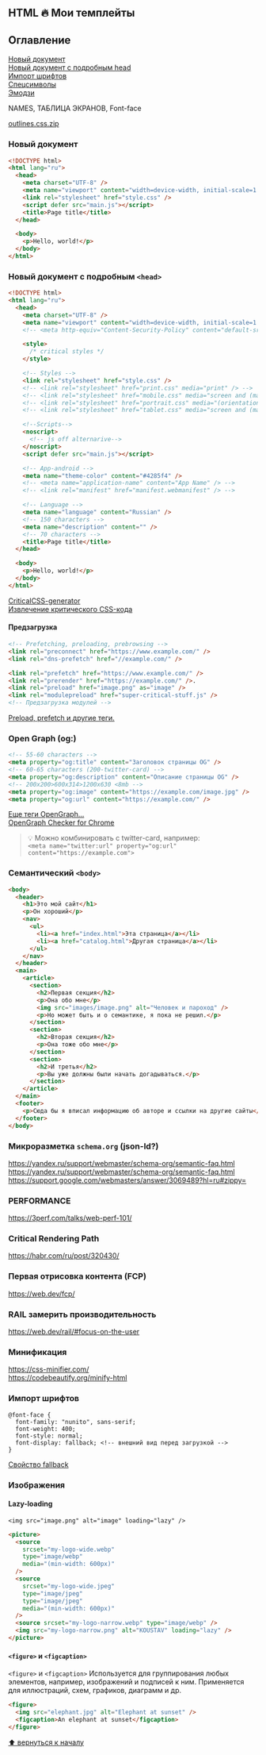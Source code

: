 ## HTML 🔥 Мои темплейты

## Оглавление

[Новый документ](#новый-документ)  
[Новый документ с подробным head](#новый-документ-с-подробным-head)  
[Импорт шрифтов](#импорт-шрифтов)  
[Спецсимволы](#спецсимволы)  
[Эмодзи](#эмодзи)

NAMES, ТАБЛИЦА ЭКРАНОВ, Font-face

[outlines.css.zip](content/outlines.zip)

### Новый документ

```html
<!DOCTYPE html>
<html lang="ru">
  <head>
    <meta charset="UTF-8" />
    <meta name="viewport" content="width=device-width, initial-scale=1.0" />
    <link rel="stylesheet" href="style.css" />
    <script defer src="main.js"></script>
    <title>Page title</title>
  </head>

  <body>
    <p>Hello, world!</p>
  </body>
</html>
```

### Новый документ с подробным `<head>`

```html
<!DOCTYPE html>
<html lang="ru">
  <head>
    <meta charset="UTF-8" />
    <meta name="viewport" content="width=device-width, initial-scale=1.0" />
    <!-- <meta http-equiv="Content-Security-Policy" content="default-src 'self'" /> -->

    <style>
      /* critical styles */
    </style>

    <!-- Styles -->
    <link rel="stylesheet" href="style.css" />
    <!-- <link rel="stylesheet" href="print.css" media="print" /> -->
    <!-- <link rel="stylesheet" href="mobile.css" media="screen and (max-width: 480px)"/> -->
    <!-- <link rel="stylesheet" href="portrait.css" media="(orientation:portrait)" /> -->
    <!-- <link rel="stylesheet" href="tablet.css" media="screen and (max-width: 1080px)" /> -->

    <!--Scripts-->
    <noscript>
      <!-- js off alternarive-->
    </noscript>
    <script defer src="main.js"></script>

    <!-- App-android -->
    <meta name="theme-color" content="#4285f4" />
    <!-- <meta name="application-name" content="App Name" /> -->
    <!-- <link rel="manifest" href="manifest.webmanifest" /> -->

    <!-- Language -->
    <meta name="language" content="Russian" />
    <!-- 150 characters -->
    <meta name="description" content="" />
    <!-- 70 characters -->
    <title>Page title</title>
  </head>

  <body>
    <p>Hello, world!</p>
  </body>
</html>
```

[CriticalCSS-generator](https://jonassebastianohlsson.com/criticalpathcssgenerator/)  
[Извлечение критического CSS-кода](https://web.dev/extract-critical-css/)

#### Предзагрузка

```html
<!-- Prefetching, preloading, prebrowsing -->
<link rel="preconnect" href="https://www.example.com/" />
<link rel="dns-prefetch" href="//example.com/" />

<link rel="prefetch" href="https://www.example.com/" />
<link rel="prerender" href="https://example.com/" />.
<link rel="preload" href="image.png" as="image" />
<link rel="modulepreload" href="super-critical-stuff.js" />
<!-- Предзагрузка модулей -->
```

[Preload, prefetch и другие теги. ](https://habr.com/ru/post/445264/)

### Open Graph (og:)

```html
<!-- 55-60 characters -->
<meta property="og:title" content="Заголовок страницы OG" />
<!-- 60-65 characters (200-twitter-card) -->
<meta property="og:description" content="Описание страницы OG" />
<!-- 200x200>600x314>1200х630 <8mb -->
<meta property="og:image" content="https://example.com/image.jpg" />
<meta property="og:url" content="https://example.com/" />
```

[Еще теги OpenGraph...](./html-head.md#facebook-open-graph-og)  
[OpenGraph Checker for Chrome](https://chrome.google.com/webstore/detail/open-graph-checker/lkjaebkedoblfeglnhbgbjbdodjdogpe)

> 💡 Можно комбинировать с twitter-card, например:  
> `<meta name="twitter:url" property="og:url" content="https://example.com">`

### Семантический `<body>`

```html
<body>
  <header>
    <h1>Это мой сайт</h1>
    <p>Он хороший</p>
    <nav>
      <ul>
        <li><a href="index.html">Эта страница</a></li>
        <li><a href="catalog.html">Другая страница</a></li>
      </ul>
    </nav>
  </header>
  <main>
    <article>
      <section>
        <h2>Первая секция</h2>
        <p>Она обо мне</p>
        <img src="images/image.png" alt="Человек и пароход" />
        <p>Но может быть и о семантике, я пока не решил.</p>
      </section>
      <section>
        <h2>Вторая секция</h2>
        <p>Она тоже обо мне</p>
      </section>
      <section>
        <h2>И третья</h2>
        <p>Вы уже должны были начать догадываться.</p>
      </section>
    </article>
  </main>
  <footer>
    <p>Сюда бы я вписал информацию об авторе и ссылки на другие сайты</p>
  </footer>
</body>
```

### Микроразметка `schema.org` (json-ld?)

https://yandex.ru/support/webmaster/schema-org/semantic-faq.html
https://yandex.ru/support/webmaster/schema-org/semantic-faq.html
https://support.google.com/webmasters/answer/3069489?hl=ru#zippy=

### PERFORMANCE

https://3perf.com/talks/web-perf-101/

### Critical Rendering Path

https://habr.com/ru/post/320430/

### Первая отрисовка контента (FCP)

https://web.dev/fcp/

### RAIL замерить производительность

https://web.dev/rail/#focus-on-the-user

### Минификация

https://css-minifier.com/  
https://codebeautify.org/minify-html

### Импорт шрифтов

```
@font-face {
  font-family: "nunito", sans-serif;
  font-weight: 400;
  font-style: normal;
  font-display: fallback; <!-- внешний вид перед загрузкой -->
}
```

[Свойство fallback](https://developer.mozilla.org/ru/docs/Web/CSS/@font-face/font-display)

### Изображения

#### Lazy-loading

`<img src="image.png" alt="image" loading="lazy" />`

```html
<picture>
  <source
    srcset="my-logo-wide.webp"
    type="image/webp"
    media="(min-width: 600px)"
  />
  <source
    srcset="my-logo-wide.jpeg"
    type="image/jpeg"
    type="image/jpeg"
    media="(min-width: 600px)"
  />
  <source srcset="my-logo-narrow.webp" type="image/webp" />
  <img src="my-logo-narrow.png" alt="KOUSTAV" loading="lazy" />
</picture>
```

#### `<figure>` и `<figcaption>`

`<figure>` и `<figcaption>` Используется для группирования любых элементов, например, изображений и подписей к ним. Применяется для иллюстраций, схем, графиков, диаграмм и др.

```html
<figure>
  <img src="elephant.jpg" alt="Elephant at sunset" />
  <figcaption>An elephant at sunset</figcaption>
</figure>
```

[⬆ вернуться к началу](#оглавление)
